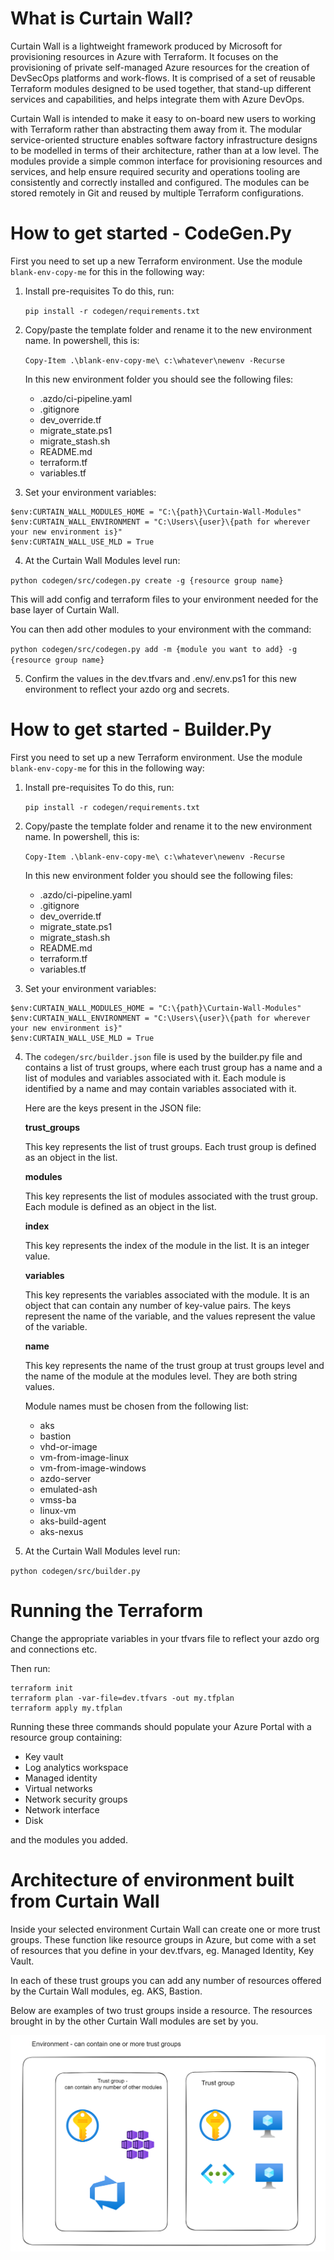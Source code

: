 # What is Curtain Wall?

Curtain Wall is a lightweight framework produced by Microsoft for provisioning resources in Azure with Terraform. It focuses on the provisioning of private self-managed Azure resources for the creation of DevSecOps platforms and work-flows. It is comprised of a set of reusable Terraform modules designed to be used together, that stand-up different services and capabilities, and helps integrate them with Azure DevOps.

Curtain Wall is intended to make it easy to on-board new users to working with Terraform rather than abstracting them away from it. The modular service-oriented structure enables software factory infrastructure designs to be modelled in terms of their architecture, rather than at a low level. The modules provide a simple common interface for provisioning resources and services, and help ensure required security and operations tooling are consistently and correctly installed and configured. The modules can be stored remotely in Git and reused by multiple Terraform configurations.

# How to get started - CodeGen.Py

First you need to set up a new Terraform environment. Use the module `blank-env-copy-me` for this in the following way:

1. Install pre-requisites
   To do this, run: 
   
   `pip install -r codegen/requirements.txt`

2. Copy/paste the template folder and rename it to the new environment name.
   In powershell, this is: 
   
   `Copy-Item .\blank-env-copy-me\ c:\whatever\newenv -Recurse`
   
   In this new environment folder you should see the following files:
   - .azdo/ci-pipeline.yaml
   - .gitignore
   - dev_override.tf
   - migrate_state.ps1
   - migrate_stash.sh
   - README.md
   - terraform.tf
   - variables.tf

3. Set your environment variables:

```pwsh
$env:CURTAIN_WALL_MODULES_HOME = "C:\{path}\Curtain-Wall-Modules"
$env:CURTAIN_WALL_ENVIRONMENT = "C:\Users\{user}\{path for wherever your new environment is}"
$env:CURTAIN_WALL_USE_MLD = True
```

4. At the Curtain Wall Modules level run:

`python codegen/src/codegen.py create -g {resource group name}`

This will add config and terraform files to your environment needed for the base layer of Curtain Wall.

You can then add other modules to your environment with the command:

`python codegen/src/codegen.py add -m {module you want to add} -g {resource group name}`


5. Confirm the values in the dev.tfvars and .env/.env.ps1 for this new environment to reflect your azdo org and secrets.

# How to get started - Builder.Py

First you need to set up a new Terraform environment. Use the module `blank-env-copy-me` for this in the following way:

1. Install pre-requisites
   To do this, run: 
   
   `pip install -r codegen/requirements.txt`

2. Copy/paste the template folder and rename it to the new environment name.
   In powershell, this is: 
   
   `Copy-Item .\blank-env-copy-me\ c:\whatever\newenv -Recurse`
   
   In this new environment folder you should see the following files:
   - .azdo/ci-pipeline.yaml
   - .gitignore
   - dev_override.tf
   - migrate_state.ps1
   - migrate_stash.sh
   - README.md
   - terraform.tf
   - variables.tf

3. Set your environment variables:

```pwsh
$env:CURTAIN_WALL_MODULES_HOME = "C:\{path}\Curtain-Wall-Modules"
$env:CURTAIN_WALL_ENVIRONMENT = "C:\Users\{user}\{path for wherever your new environment is}"
$env:CURTAIN_WALL_USE_MLD = True
```

4. The `codegen/src/builder.json` file is used by the builder.py file and contains a list of trust groups, where each trust group has a name and a list of modules and variables associated with it. Each module is identified by a name and may contain variables associated with it.

   Here are the keys present in the JSON file:

   **trust_groups**

   This key represents the list of trust groups. Each trust group is defined as an object in the list.

   **modules**

   This key represents the list of modules associated with the trust group. Each module is defined as an object in the list.

   **index**

   This key represents the index of the module in the list. It is an integer value.

   **variables**

   This key represents the variables associated with the module. It is an object that can contain any number of key-value pairs. The keys represent the name of the variable, and the values represent the value of the variable. 

   **name**

   This key represents the name of the trust group at trust groups level and the name of the module at the modules level. They are both string values.

   Module names must be chosen from the following list:
      - aks
      - bastion
      - vhd-or-image
      - vm-from-image-linux
      - vm-from-image-windows
      - azdo-server
      - emulated-ash
      - vmss-ba
      - linux-vm
      - aks-build-agent
      - aks-nexus


5. At the Curtain Wall Modules level run:

`python codegen/src/builder.py`

# Running the Terraform

Change the appropriate variables in your tfvars file to reflect your azdo org and connections etc.

Then run:

```pwsh
terraform init
terraform plan -var-file=dev.tfvars -out my.tfplan
terraform apply my.tfplan
``` 

Running these three commands should populate your Azure Portal with a resource group containing:

- Key vault
- Log analytics workspace
- Managed identity
- Virtual networks
- Network security groups
- Network interface
- Disk
 
 and the modules you added.

# Architecture of environment built from Curtain Wall

Inside your selected environment Curtain Wall can create one or more trust groups. These function like resource groups in Azure, but come with a set of resources that you define in your dev.tfvars, eg. Managed Identity, Key Vault.

In each of these trust groups you can add any number of resources offered by the Curtain Wall modules, eg. AKS, Bastion.

Below are examples of two trust groups inside a resource. The resources brought in by the other Curtain Wall modules are set by you.

![Diagram of environment created by Curtain Wall](./images/EnvArch.png)